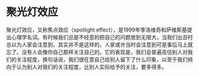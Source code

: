 # 聚光灯效应

聚光灯效应，又称焦点效应（spotlight effect），是1999年季洛维奇和萨维斯基提出心理学名词。有时候我们总是不经意的把自己的问题放到无限大，当我们出丑时总以为人家会注意到，其实并不是这样的，人家或许当时会注意到可是事后马上就忘了。没有人会像你自己那样关注自己的。它的表现是，我们会普遍高估别人对我们的关注程度，换句话说，我们很在意自己给别人留下了什么印象，以至于我们倾向于认为别人对我们的关注程度，比别人实际给予的关注，要多得多。
